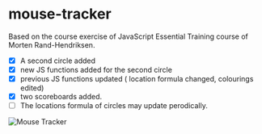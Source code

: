 # mouse-tracker

Based on the course exercise of JavaScript Essential Training course of Morten Rand-Hendriksen.

- [x] A second circle added
- [x] new JS functions added for the second circle
- [x] previous JS functions updated ( location formula changed, colourings edited)
- [x] two scoreboards added. 
- [ ] The locations formula of circles may update perodically.

![Mouse Tracker](http://www.serkanokur.com/Mouse-tracker/mouse.JPG)
